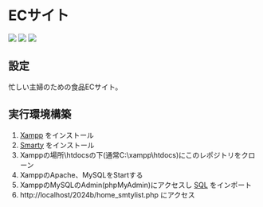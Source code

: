 # ECサイト
<img src="https://img.shields.io/badge/-PHP-c0c0c0.svg?logo=php"> <img src="https://img.shields.io/badge/-MySQL-c0c0c0.svg?logo=mysql"> <img src="https://img.shields.io/badge/-VScode-007ACC.svg?logo=visualstudiocode">

## 設定
忙しい主婦のための食品ECサイト。

## 実行環境構築
1.  [Xampp](https://www.apachefriends.org/jp/download.html) をインストール
2.  [Smarty](https://www.smarty.net/download) をインストール
3. Xamppの場所\htdocsの下(通常C:\xampp\htdocs)にこのレポジトリをクローン
4. XamppのApache、MySQLをStartする
5. XamppのMySQLのAdmin(phpMyAdmin)にアクセスし [SQL](https://github.com/yuki0111g/project2024b/tree/main/sql) をインポート
6. http://localhost/2024b/home_smtylist.php にアクセス


